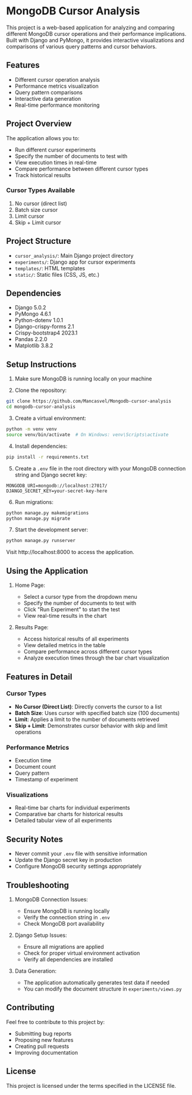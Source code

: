 # MongoDB Cursor Analysis

This project is a web-based application for analyzing and comparing different MongoDB cursor operations and their performance implications. Built with Django and PyMongo, it provides interactive visualizations and comparisons of various query patterns and cursor behaviors.

## Features
- Different cursor operation analysis
- Performance metrics visualization
- Query pattern comparisons
- Interactive data generation
- Real-time performance monitoring

## Project Overview

The application allows you to:
- Run different cursor experiments
- Specify the number of documents to test with
- View execution times in real-time
- Compare performance between different cursor types
- Track historical results

### Cursor Types Available
1. No cursor (direct list)
2. Batch size cursor
3. Limit cursor
4. Skip + Limit cursor

## Project Structure
- `cursor_analysis/`: Main Django project directory
- `experiments/`: Django app for cursor experiments
- `templates/`: HTML templates
- `static/`: Static files (CSS, JS, etc.)

## Dependencies
- Django 5.0.2
- PyMongo 4.6.1
- Python-dotenv 1.0.1
- Django-crispy-forms 2.1
- Crispy-bootstrap4 2023.1
- Pandas 2.2.0
- Matplotlib 3.8.2

## Setup Instructions

1. Make sure MongoDB is running locally on your machine

2. Clone the repository:
```bash
git clone https://github.com/Mancasvel/Mongodb-cursor-analysis
cd mongodb-cursor-analysis
```

3. Create a virtual environment:
```bash
python -m venv venv
source venv/bin/activate  # On Windows: venv\Scripts\activate
```

4. Install dependencies:
```bash
pip install -r requirements.txt
```

5. Create a `.env` file in the root directory with your MongoDB connection string and Django secret key:
```
MONGODB_URI=mongodb://localhost:27017/
DJANGO_SECRET_KEY=your-secret-key-here
```

6. Run migrations:
```bash
python manage.py makemigrations
python manage.py migrate
```

7. Start the development server:
```bash
python manage.py runserver
```

Visit http://localhost:8000 to access the application.

## Using the Application

1. Home Page:
   - Select a cursor type from the dropdown menu
   - Specify the number of documents to test with
   - Click "Run Experiment" to start the test
   - View real-time results in the chart

2. Results Page:
   - Access historical results of all experiments
   - View detailed metrics in the table
   - Compare performance across different cursor types
   - Analyze execution times through the bar chart visualization

## Features in Detail

### Cursor Types
- **No Cursor (Direct List)**: Directly converts the cursor to a list
- **Batch Size**: Uses cursor with specified batch size (100 documents)
- **Limit**: Applies a limit to the number of documents retrieved
- **Skip + Limit**: Demonstrates cursor behavior with skip and limit operations

### Performance Metrics
- Execution time
- Document count
- Query pattern
- Timestamp of experiment

### Visualizations
- Real-time bar charts for individual experiments
- Comparative bar charts for historical results
- Detailed tabular view of all experiments

## Security Notes
- Never commit your `.env` file with sensitive information
- Update the Django secret key in production
- Configure MongoDB security settings appropriately

## Troubleshooting

1. MongoDB Connection Issues:
   - Ensure MongoDB is running locally
   - Verify the connection string in `.env`
   - Check MongoDB port availability

2. Django Setup Issues:
   - Ensure all migrations are applied
   - Check for proper virtual environment activation
   - Verify all dependencies are installed

3. Data Generation:
   - The application automatically generates test data if needed
   - You can modify the document structure in `experiments/views.py`

## Contributing
Feel free to contribute to this project by:
- Submitting bug reports
- Proposing new features
- Creating pull requests
- Improving documentation

## License
This project is licensed under the terms specified in the LICENSE file.